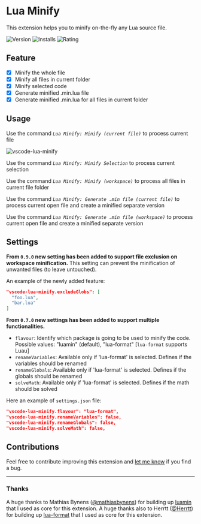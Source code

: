 # Lua Minify

This extension helps you to minify on-the-fly any Lua source file.

![Version](https://img.shields.io/visual-studio-marketplace/v/informagico.vscode-lua-minify.svg)
![Installs](https://img.shields.io/visual-studio-marketplace/i/informagico.vscode-lua-minify.svg)
![Rating](https://img.shields.io/visual-studio-marketplace/r/informagico.vscode-lua-minify.svg)

## Feature

- [x] Minify the whole file
- [x] Minify all files in current folder
- [x] Minify selected code
- [x] Generate minified .min.lua file
- [x] Generate minified .min.lua for all files in current folder

## Usage

Use the command *`Lua Minify: Minify (current file)`* to process current file

![vscode-lua-minify](https://github.com/informagico/vscode-lua-minify/blob/master/images/vscode-lua-minify.gif?raw=true)

Use the command *`Lua Minify: Minify Selection`* to process current selection

Use the command *`Lua Minify: Minify (workspace)`* to process all files in current file folder

Use the command *`Lua Minify: Generate .min file (current file)`* to process current open file and create a minified separate version

Use the command *`Lua Minify: Generate .min file (workspace)`* to process current open file and create a minified separate version

## Settings

**From `0.9.0` new setting has been added to support file exclusion on workspace minification.**
This setting can prevent the minification of unwanted files (to leave untouched).

An example of the newly added feature:

```json
"vscode-lua-minify.excludeGlobs": [
  "foo.lua",
  "bar.lua"
]
```

**From `0.7.0` new settings has been added to support multiple functionalities.**

- `flavour`: Identify which package is going to be used to minify the code. Possible values: "luamin" (default), "lua-format" [`lua-format` supports Luau]
- `renameVariables`: Available only if 'lua-format' is selected. Defines if the variables should be renamed
- `renameGlobals`: Available only if 'lua-format' is selected. Defines if the globals should be renamed
- `solveMath`: Available only if 'lua-format' is selected. Defines if the math should be solved

Here an example of `settings.json` file:

```json
"vscode-lua-minify.flavour": "lua-format",
"vscode-lua-minify.renameVariables": false,
"vscode-lua-minify.renameGlobals": false,
"vscode-lua-minify.solveMath": false,
```

## Contributions

Feel free to contribute improving this extension and [let me know](https://github.com/informagico/vscode-lua-minify/issues) if you find a bug.

---

### Thanks

A huge thanks to Mathias Bynens ([@mathiasbynens](https://github.com/mathiasbynens)) for building up [luamin](https://github.com/mathiasbynens/luamin) that I used as core for this extension.
A huge thanks also to Herrtt ([@Herrtt](https://github.com/Herrtt)) for building up [lua-format](https://github.com/Herrtt/luamin.js) that I used as core for this extension.
